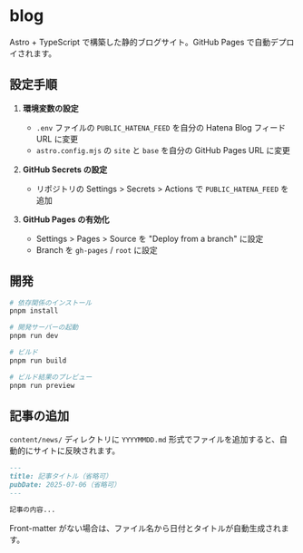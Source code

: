 # blog

Astro + TypeScript で構築した静的ブログサイト。GitHub Pages で自動デプロイされます。

## 設定手順

1. **環境変数の設定**
   - `.env` ファイルの `PUBLIC_HATENA_FEED` を自分の Hatena Blog フィード URL に変更
   - `astro.config.mjs` の `site` と `base` を自分の GitHub Pages URL に変更

2. **GitHub Secrets の設定**
   - リポジトリの Settings > Secrets > Actions で `PUBLIC_HATENA_FEED` を追加

3. **GitHub Pages の有効化**
   - Settings > Pages > Source を "Deploy from a branch" に設定
   - Branch を `gh-pages` / `root` に設定

## 開発

```bash
# 依存関係のインストール
pnpm install

# 開発サーバーの起動
pnpm run dev

# ビルド
pnpm run build

# ビルド結果のプレビュー
pnpm run preview
```

## 記事の追加

`content/news/` ディレクトリに `YYYYMMDD.md` 形式でファイルを追加すると、自動的にサイトに反映されます。

```markdown
---
title: 記事タイトル（省略可）
pubDate: 2025-07-06（省略可）
---

記事の内容...
```

Front-matter がない場合は、ファイル名から日付とタイトルが自動生成されます。
